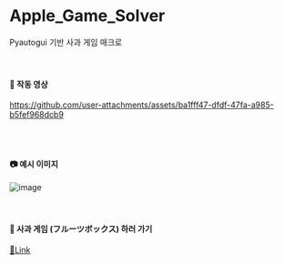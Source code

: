 # Apple_Game_Solver
Pyautogui 기반 사과 게임 매크로 <br> <br> <br>

<h4> 🎥 작동 영상 </h4>

https://github.com/user-attachments/assets/ba1fff47-dfdf-47fa-a985-b5fef968dcb9

<br> <br>


<h4> 📷 예시 이미지 </h4>

![image](https://github.com/user-attachments/assets/6222df05-3585-492d-899a-2b73046e47db) <br> <br> <br>

<h4> 🍎 사과 게임 (フルーツボックス) 하러 가기</h4>

[🔗Link](https://www.gamesaien.com/game/fruit_box_a/)
